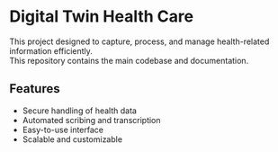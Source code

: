 # Digital Twin Health Care
This project designed to capture, process, and manage health-related information efficiently.  
This repository contains the main codebase and documentation.

## Features
- Secure handling of health data  
- Automated scribing and transcription  
- Easy-to-use interface  
- Scalable and customizable  
